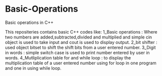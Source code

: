 # Basic-Operations
Basic operations in C++

This repositeries contains basic C++ codes like:
1_Basic operations : Where two numbers are added,subtracted,divided and multiplied and simple cin object is used to take input and cout is used to display output.
2_bit shifter : used object bitset to shift the shift bits from a user entered number.
3_Digit in words : simple switch case is used to print number entered by user in words.
4_Mutliplication table for and while loop : to display the multiplication table of a user entered number using for loop in one program and one in using while loop.
